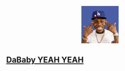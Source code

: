 <a href="https://dababy-yeahyeah.vercel.app/"><p align="center">
<img height=100 src="https://github.com/MattLawz/dababy/blob/main/public/dababy.jpg?raw=true"/>
 
 
 ## DaBaby YEAH YEAH
